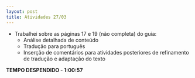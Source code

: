 ```yaml
---
layout: post
title: Atividades 27/03
---
```


- Trabalhei sobre as páginas 17 e 19 (não completa) do guia:
	- Análise detalhada de conteúdo
	- Tradução para português
	- Inserção de comentários para atividades posteriores de refinamento de tradução e adaptação do texto

**TEMPO DESPENDIDO - 1:00:57**


